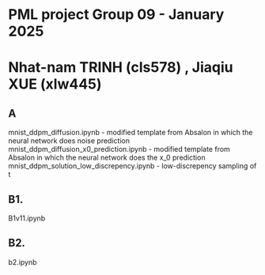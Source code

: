 # PML project Group 09  - January 2025
# Nhat-nam TRINH (cls578) , Jiaqiu XUE (xlw445)

## A 
mnist_ddpm_diffusion.ipynb - modified template from Absalon in which the neural network does noise prediction
mnist_ddpm_diffusion_x0_prediction.ipynb - modified template from Absalon in which the neural network does the x_0 prediction
mnist_ddpm_solution_low_discrepency.ipynb - low-discrepency sampling of t

## B1.
B1v11.ipynb

## B2.
b2.ipynb
